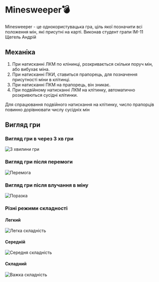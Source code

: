 # Minesweeper💣

Minesweeper - це однокористувацька гра, ціль якої позначити всі положення мін, які присутні на карті.
Виконав студент грапи ІМ-11 Щегель Андрій
## Механіка

1. При натисканні ЛКМ по клінинці, розкривається скільки поруч мін, або вибухає міна.
2. При натисканні ПКИ, ставиться прапорець, для позначення присутності міни в клітинці.
3. При натисканні ПКМ на прапорець, він зникає.
4. При подвійному натисканні ЛКМ на клітинку, автоматично розкривються сусідні клітинки.

Для спрацювання подвійного натискання на клітинку, число прапорців повинно дорівнювати числу сусідніх мін

## Вигляд гри

### Вигляд гри в через 3 хв гри
![3 хвилини гри](images/impossible.png)

### Вигляд гри після перемоги
![Перемога](images/win_screen.png)

### Вигляд гри після влучання в міну
![Поразка](images/lose_screen.png)

### Різні режими складності

#### Легкий
![Легка складність](images/easy.png)

#### Середній
![Середня складність](images/normal.png)

#### Складний
![Важка складність](images/hard.png)